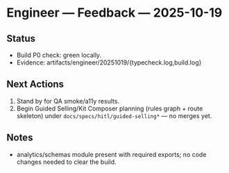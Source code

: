 # Engineer — Feedback — 2025-10-19

## Status
- Build P0 check: green locally.
- Evidence: artifacts/engineer/20251019/{typecheck.log,build.log}

## Next Actions
1. Stand by for QA smoke/a11y results.
2. Begin Guided Selling/Kit Composer planning (rules graph + route skeleton) under `docs/specs/hitl/guided-selling*` — no merges yet.

## Notes
- analytics/schemas module present with required exports; no code changes needed to clear the build.
